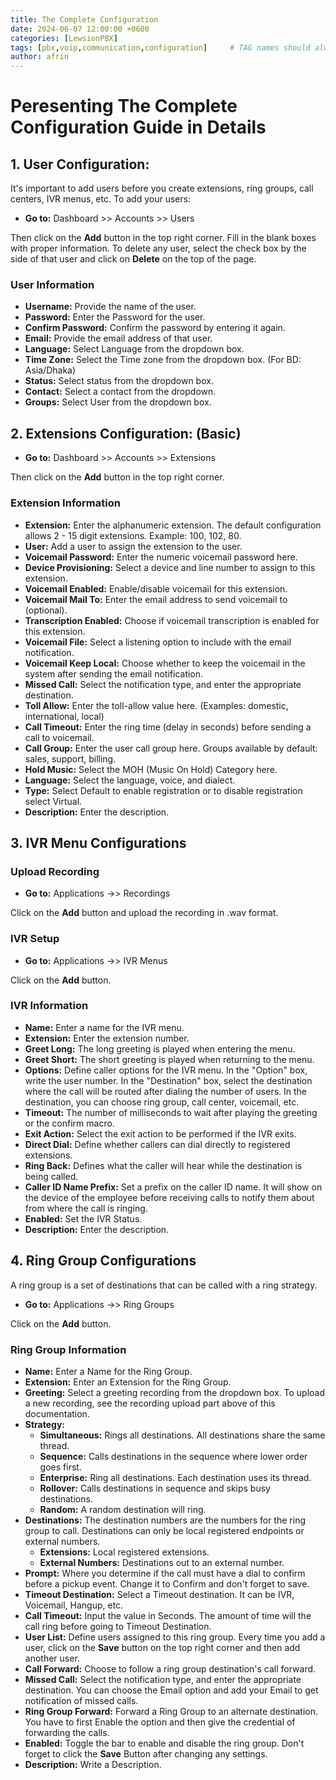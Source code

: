 ```yaml
---
title: The Complete Configuration
date: 2024-06-07 12:00:00 +0600
categories: [LewsionPBX]
tags: [pbx,voip,communication,configuration]     # TAG names should always be lowercase
author: afrin
---
```

# Peresenting The Complete Configuration Guide in Details

## 1. User Configuration: 

It's important to add users before you create extensions, ring groups, call centers, IVR menus, etc. To add your users:

- **Go to:** Dashboard >> Accounts >> Users

Then click on the **Add** button in the top right corner. Fill in the blank boxes with proper information. To delete any user, select the check box by the side of that user and click on **Delete** on the top of the page.

### User Information

- **Username:** Provide the name of the user.
- **Password:** Enter the Password for the user.
- **Confirm Password:** Confirm the password by entering it again.
- **Email:** Provide the email address of that user.
- **Language:** Select Language from the dropdown box.
- **Time Zone:** Select the Time zone from the dropdown box. (For BD: Asia/Dhaka)
- **Status:** Select status from the dropdown box.
- **Contact:** Select a contact from the dropdown.
- **Groups:** Select User from the dropdown box.

## 2. Extensions Configuration: (Basic)

- **Go to:** Dashboard >> Accounts >> Extensions

Then click on the **Add** button in the top right corner.

### Extension Information

- **Extension:** Enter the alphanumeric extension. The default configuration allows 2 - 15 digit extensions. Example: 100, 102, 80.
- **User:** Add a user to assign the extension to the user.
- **Voicemail Password:** Enter the numeric voicemail password here.
- **Device Provisioning:** Select a device and line number to assign to this extension.
- **Voicemail Enabled:** Enable/disable voicemail for this extension.
- **Voicemail Mail To:** Enter the email address to send voicemail to (optional).
- **Transcription Enabled:** Choose if voicemail transcription is enabled for this extension.
- **Voicemail File:** Select a listening option to include with the email notification.
- **Voicemail Keep Local:** Choose whether to keep the voicemail in the system after sending the email notification.
- **Missed Call:** Select the notification type, and enter the appropriate destination.
- **Toll Allow:** Enter the toll-allow value here. (Examples: domestic, international, local)
- **Call Timeout:** Enter the ring time (delay in seconds) before sending a call to voicemail.
- **Call Group:** Enter the user call group here. Groups available by default: sales, support, billing.
- **Hold Music:** Select the MOH (Music On Hold) Category here.
- **Language:** Select the language, voice, and dialect.
- **Type:** Select Default to enable registration or to disable registration select Virtual.
- **Description:** Enter the description.

## 3. IVR Menu Configurations

### Upload Recording

- **Go to:** Applications ->> Recordings

Click on the **Add** button and upload the recording in .wav format.

### IVR Setup

- **Go to:** Applications ->> IVR Menus

Click on the **Add** button.

### IVR Information

- **Name:** Enter a name for the IVR menu.
- **Extension:** Enter the extension number.
- **Greet Long:** The long greeting is played when entering the menu.
- **Greet Short:** The short greeting is played when returning to the menu.
- **Options:** Define caller options for the IVR menu. In the "Option" box, write the user number. In the "Destination" box, select the destination where the call will be routed after dialing the number of users. In the destination, you can choose ring group, call center, voicemail, etc.
- **Timeout:** The number of milliseconds to wait after playing the greeting or the confirm macro.
- **Exit Action:** Select the exit action to be performed if the IVR exits.
- **Direct Dial:** Define whether callers can dial directly to registered extensions.
- **Ring Back:** Defines what the caller will hear while the destination is being called.
- **Caller ID Name Prefix:** Set a prefix on the caller ID name. It will show on the device of the employee before receiving calls to notify them about from where the call is ringing.
- **Enabled:** Set the IVR Status.
- **Description:** Enter the description.

## 4. Ring Group Configurations

A ring group is a set of destinations that can be called with a ring strategy.

- **Go to:** Applications ->> Ring Groups

Click on the **Add** button.

### Ring Group Information

- **Name:** Enter a Name for the Ring Group.
- **Extension:** Enter an Extension for the Ring Group.
- **Greeting:** Select a greeting recording from the dropdown box. To upload a new recording, see the recording upload part above of this documentation.
- **Strategy:**
  - **Simultaneous:** Rings all destinations. All destinations share the same thread.
  - **Sequence:** Calls destinations in the sequence where lower order goes first.
  - **Enterprise:** Ring all destinations. Each destination uses its thread.
  - **Rollover:** Calls destinations in sequence and skips busy destinations.
  - **Random:** A random destination will ring.
- **Destinations:** The destination numbers are the numbers for the ring group to call. Destinations can only be local registered endpoints or external numbers.
  - **Extensions:** Local registered extensions.
  - **External Numbers:** Destinations out to an external number.
- **Prompt:** Where you determine if the call must have a dial to confirm before a pickup event. Change it to Confirm and don't forget to save.
- **Timeout Destination:** Select a Timeout destination. It can be IVR, Voicemail, Hangup, etc.
- **Call Timeout:** Input the value in Seconds. The amount of time will the call ring before going to Timeout Destination.
- **User List:** Define users assigned to this ring group. Every time you add a user, click on the **Save** button on the top right corner and then add another user.
- **Call Forward:** Choose to follow a ring group destination's call forward.
- **Missed Call:** Select the notification type, and enter the appropriate destination. You can choose the Email option and add your Email to get notification of missed calls.
- **Ring Group Forward:** Forward a Ring Group to an alternate destination. You have to first Enable the option and then give the credential of forwarding the calls.
- **Enabled:** Toggle the bar to enable and disable the ring group. Don't forget to click the **Save** Button after changing any settings.
- **Description:** Write a Description.